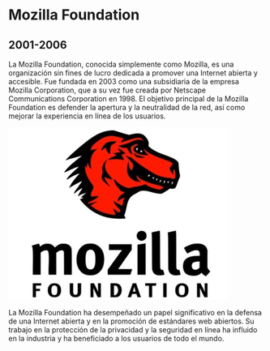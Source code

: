 # Mozilla Foundation
## 2001-2006

La Mozilla Foundation, conocida simplemente como Mozilla, es una organización sin fines de lucro dedicada a promover una Internet abierta y accesible. Fue fundada en 2003 como una subsidiaria de la empresa Mozilla Corporation, que a su vez fue creada por Netscape Communications Corporation en 1998. El objetivo principal de la Mozilla Foundation es defender la apertura y la neutralidad de la red, así como mejorar la experiencia en línea de los usuarios.

![U+200E](https://github.com/brixxmarcus66/Mozilla-Foundation/blob/main/Captura%20de%20pantalla%202023-10-06%20153852.jpg "imagen")

La Mozilla Foundation ha desempeñado un papel significativo en la defensa de una Internet abierta y en la promoción de estándares web abiertos. Su trabajo en la protección de la privacidad y la seguridad en línea ha influido en la industria y ha beneficiado a los usuarios de todo el mundo.
